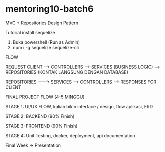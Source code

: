 # mentoring10-batch6
MVC + Repositories Design Pattern


Tutorial install sequelize

1. Buka powershell (Run as Admin)
2. npm i -g sequelize sequelize-cli


FLOW

REQUEST CLIENT --> CONTROLLERS --> SERVICES (BUSINESS LOGIC) --> REPOSITORIES (KONTAK LANGSUNG DENGAN DATABASE)

REPOSITORIES ---> SERVICES --> CONTROLLERS --> RESPONSES FOR CLIENT



FINAL PROJECT FLOW (4-5 MINGGU)

STAGE 1: UI/UX FLOW, kalian bikin interface / design, flow aplikasi, ERD

STAGE 2: BACKEND (90% Finish)

STAGE 3: FRONTEND (90% Finish)

STAGE 4: Unit Testing, docker, deployment, api documentation

Final Week -> Presentation
